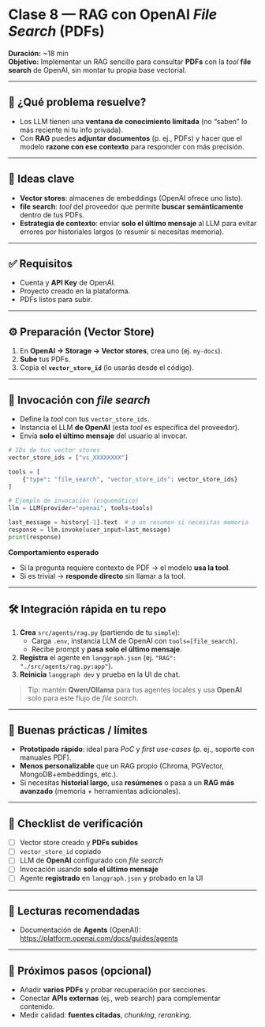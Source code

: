# Clase 8 — RAG con OpenAI *File Search* (PDFs)

**Duración:** ~18 min  
**Objetivo:** Implementar un RAG sencillo para consultar **PDFs** con la *tool* **file search** de OpenAI, sin montar tu propia base vectorial.

---

## 🧠 ¿Qué problema resuelve?
- Los LLM tienen una **ventana de conocimiento limitada** (no “saben” lo más reciente ni tu info privada).
- Con **RAG** puedes **adjuntar documentos** (p. ej., PDFs) y hacer que el modelo **razone con ese contexto** para responder con más precisión.

---

## 🔑 Ideas clave
- **Vector stores**: almacenes de embeddings (OpenAI ofrece uno listo).
- **file search**: *tool* del proveedor que permite **buscar semánticamente** dentro de tus PDFs.
- **Estrategia de contexto**: enviar **solo el último mensaje** al LLM para evitar errores por historiales largos (o resumir si necesitas memoria).

---

## ✅ Requisitos
- Cuenta y **API Key** de OpenAI.
- Proyecto creado en la plataforma.
- PDFs listos para subir.

---

## ⚙️ Preparación (Vector Store)
1. En **OpenAI → Storage → Vector stores**, crea uno (ej. `my-docs`).
2. **Sube** tus PDFs.
3. Copia el **`vector_store_id`** (lo usarás desde el código).

---

## 🧩 Invocación con *file search*
- Define la *tool* con tus `vector_store_ids`.
- Instancia el LLM **de OpenAI** (esta *tool* es específica del proveedor).
- Envía **solo el último mensaje** del usuario al invocar.

```python
# IDs de tus vector stores
vector_store_ids = ["vs_XXXXXXXX"]

tools = [
    {"type": "file_search", "vector_store_ids": vector_store_ids}
]

# Ejemplo de invocación (esquemático)
llm = LLM(provider="openai", tools=tools)

last_message = history[-1].text  # o un resumen si necesitas memoria
response = llm.invoke(user_input=last_message)
print(response)
```

**Comportamiento esperado**
- Si la pregunta requiere contexto de PDF → el modelo **usa la tool**.
- Si es trivial → **responde directo** sin llamar a la tool.

---

## 🛠️ Integración rápida en tu repo
1. **Crea** `src/agents/rag.py` (partiendo de tu `simple`):
   - Carga `.env`, instancia LLM de OpenAI con `tools=[file_search]`.
   - Recibe prompt y **pasa solo el último mensaje**.
2. **Registra** el agente en `langgraph.json` (ej. `"RAG": "./src/agents/rag.py:app"`).
3. **Reinicia** `langgraph dev` y prueba en la UI de chat.

> Tip: mantén **Qwen/Ollama** para tus agentes locales y usa **OpenAI** solo para este flujo de *file search*.

---

## 📏 Buenas prácticas / límites
- **Prototipado rápido**: ideal para *PoC* y *first use-cases* (p. ej., soporte con manuales PDF).
- **Menos personalizable** que un RAG propio (Chroma, PGVector, MongoDB+embeddings, etc.).
- Si necesitas **historial largo**, usa **resúmenes** o pasa a un **RAG más avanzado** (memoria + herramientas adicionales).

---

## 🧪 Checklist de verificación
- [ ] Vector store creado y **PDFs subidos**  
- [ ] `vector_store_id` copiado  
- [ ] LLM de **OpenAI** configurado con *file search*  
- [ ] Invocación usando **solo el último mensaje**  
- [ ] Agente **registrado** en `langgraph.json` y probado en la UI  

---

## 🔗 Lecturas recomendadas
- Documentación de **Agents** (OpenAI): https://platform.openai.com/docs/guides/agents

---

## 🧭 Próximos pasos (opcional)
- Añadir **varios PDFs** y probar recuperación por secciones.
- Conectar **APIs externas** (ej., web search) para complementar contenido.
- Medir calidad: **fuentes citadas**, *chunking*, *reranking*.
